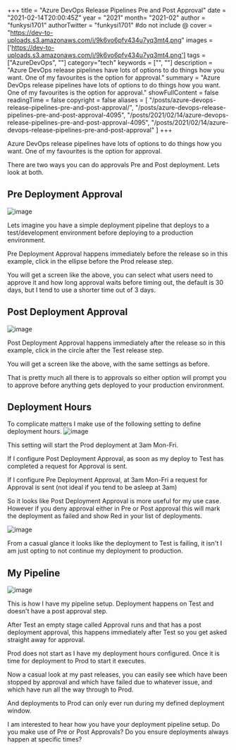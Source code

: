+++
title = "Azure DevOps Release Pipelines Pre and Post Approval"
date = "2021-02-14T20:00:45Z"
year = "2021"
month= "2021-02"
author = "funkysi1701"
authorTwitter = "funkysi1701" #do not include @
cover = "https://dev-to-uploads.s3.amazonaws.com/i/9k6vo6pfv434u7yq3mt4.png"
images = ['https://dev-to-uploads.s3.amazonaws.com/i/9k6vo6pfv434u7yq3mt4.png']
tags = ["AzureDevOps", ""]
category="tech"
keywords = ["", ""]
description = "Azure DevOps release pipelines have lots of options to do things how you want. One of my favourites is the option for approval."
summary = "Azure DevOps release pipelines have lots of options to do things how you want. One of my favourites is the option for approval."
showFullContent = false
readingTime = false
copyright = false
aliases = [
    "/posts/azure-devops-release-pipelines-pre-and-post-approval/",
    "/posts/azure-devops-release-pipelines-pre-and-post-approval-4095",
    "/posts/2021/02/14/azure-devops-release-pipelines-pre-and-post-approval-4095",
    "/posts/2021/02/14/azure-devops-release-pipelines-pre-and-post-approval"
]
+++

Azure DevOps release pipelines have lots of options to do things how you want. One of my favourites is the option for approval. 

There are two ways you can do approvals Pre and Post deployment. Lets look at both.

## Pre Deployment Approval

![image](https://dev-to-uploads.s3.amazonaws.com/i/9k6vo6pfv434u7yq3mt4.png)

Lets imagine you have a simple deployment pipeline that deploys to a test/development environment before deploying to a production environment. 

Pre Deployment Approval happens immediately before the release so in this example, click in the ellipse before the Prod release step. 

You will get a screen like the above, you can select what users need to approve it and how long approval waits before timing out, the default is 30 days, but I tend to use a shorter time out of 3 days.

## Post Deployment Approval
![image](https://dev-to-uploads.s3.amazonaws.com/i/reiulrhinzqyyon6mrqi.png)
 
Post Deployment Approval happens immediately after the release so in this example, click in the circle after the Test release step.

You will get a screen like the above, with the same settings as before.

That is pretty much all there is to approvals so either option will prompt you to approve before anything gets deployed to your production environment.   

## Deployment Hours
To complicate matters I make use of the following setting to define deployment hours.
![image](https://dev-to-uploads.s3.amazonaws.com/i/aku2z0dl3m3xkvfvh7wd.png)
 
This setting will start the Prod deployment at 3am Mon-Fri. 

If I configure Post Deployment Approval, as soon as my deploy to Test has completed a request for Approval is sent.

If I configure Pre Deployment Approval, at 3am Mon-Fri a request for Approval is sent (not ideal if you tend to be asleep at 3am)

So it looks like Post Deployment Approval is more useful for my use case. However if you deny approval either in Pre or Post approval this will mark the deployment as failed and show Red in your list of deployments. 

![image](https://dev-to-uploads.s3.amazonaws.com/i/vichyb1srgc1ln85hj0o.png)

From a casual glance it looks like the deployment to Test is failing, it isn't I am just opting to not continue my deployment to production.

## My Pipeline

![image](https://dev-to-uploads.s3.amazonaws.com/i/9kprp90t59owfmsmqkcp.png)

This is how I have my pipeline setup. Deployment happens on Test and doesn't have a post approval step. 

After Test an empty stage called Approval runs and that has a post deployment approval, this happens immediately after Test so you get asked straight away for approval. 

Prod does not start as I have my deployment hours configured. Once it is time for deployment to Prod to start it executes.

Now a casual look at my past releases, you can easily see which have been stopped by approval and which have failed due to whatever issue, and which have run all the way through to Prod. 

And deployments to Prod can only ever run during my defined deployment window.

I am interested to hear how you have your deployment pipeline setup. Do you make use of Pre or Post Approvals? Do you ensure deployments always happen at specific times? 
